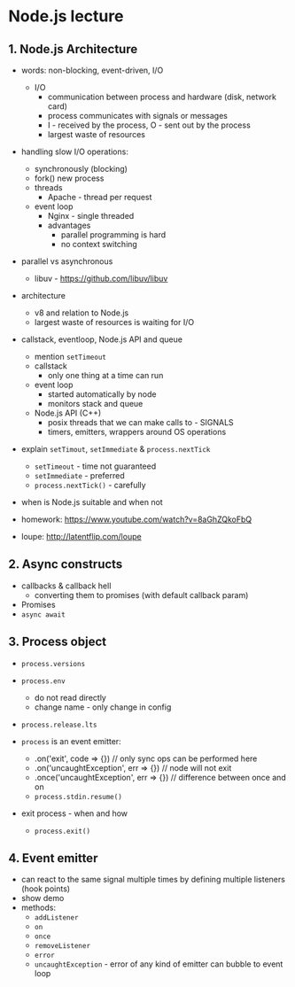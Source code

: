 # Node.js lecture

## 1. Node.js Architecture
- words: non-blocking, event-driven, I/O
  - I/O
    - communication between process and hardware (disk, network card)
    - process communicates with signals or messages
    - I - received by the process, O - sent out by the process
    - largest waste of resources

- handling slow I/O operations:
  - synchronously (blocking)
  - fork() new process
  - threads
    - Apache - thread per request
  - event loop
    - Nginx - single threaded
    - advantages
      - parallel programming is hard
      - no context switching

- parallel vs asynchronous
  - libuv - <https://github.com/libuv/libuv>

- architecture
  - v8 and relation to Node.js
  - largest waste of resources is waiting for I/O

- callstack, eventloop, Node.js API and queue
  - mention `setTimeout`
  - callstack
    - only one thing at a time can run
  - event loop
    - started automatically by node
    - monitors stack and queue
  - Node.js API (C++)
    - posix threads that we can make calls to - SIGNALS
    - timers, emitters, wrappers around OS operations 

- explain `setTimout`, `setImmediate` & `process.nextTick`
  - `setTimeout` - time not guaranteed
  - `setImmediate` - preferred
  - `process.nextTick()` - carefully

- when is Node.js suitable and when not

- homework: <https://www.youtube.com/watch?v=8aGhZQkoFbQ>
- loupe: http://latentflip.com/loupe

## 2. Async constructs
- callbacks & callback hell
  - converting them to promises (with default callback param)
- Promises
- `async await`

## 3. Process object
- `process.versions`
- `process.env`
  - do not read directly
  - change name - only change in config
- `process.release.lts`
- `process` is an event emitter:
  - .on('exit', code => {})                 // only sync ops can be performed here
  - .on('uncaughtException', err => {})     // node will not exit
  - .once('uncaughtException', err => {})   // difference between once and on
  - `process.stdin.resume()`

- exit process - when and how
  - `process.exit()`

## 4. Event emitter
- can react to the same signal multiple times by defining multiple listeners (hook points)
- show demo
- methods:
  - `addListener`
  - `on`
  - `once`
  - `removeListener`
  - `error`
  - `uncaughtException` - error of any kind of emitter can bubble to event loop
